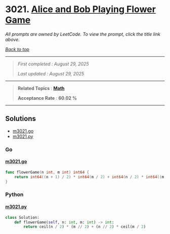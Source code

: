 # 3021. [Alice and Bob Playing Flower Game](<https://leetcode.com/problems/alice-and-bob-playing-flower-game>)

*All prompts are owned by LeetCode. To view the prompt, click the title link above.*

*[Back to top](<../README.md>)*

------

> *First completed : August 29, 2025*
>
> *Last updated : August 29, 2025*

------

> **Related Topics** : **[Math](<by_topic/Math.md>)**
>
> **Acceptance Rate** : **60.02 %**

------

## Solutions

- [m3021.go](<../my-submissions/m3021.go>)
- [m3021.py](<../my-submissions/m3021.py>)
### Go
#### [m3021.go](<../my-submissions/m3021.go>)
```Go
func flowerGame(n int, m int) int64 {
    return int64((n + 1) / 2) * int64(m / 2) + int64(n / 2) * int64((m + 1) / 2)
}
```

### Python
#### [m3021.py](<../my-submissions/m3021.py>)
```Python
class Solution:
    def flowerGame(self, n: int, m: int) -> int:
        return ceil(n / 2) * (m // 2) + (n // 2) * ceil(m / 2)
```

